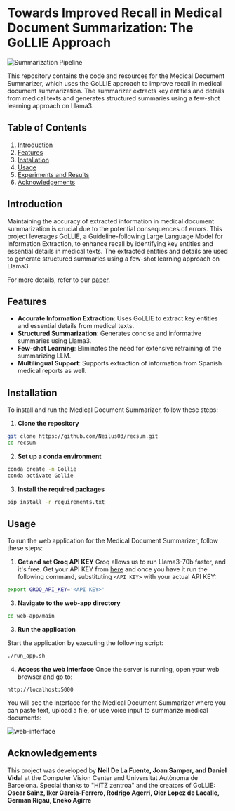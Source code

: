 # Towards Improved Recall in Medical Document Summarization: The GoLLIE Approach 

![Summarization Pipeline](https://github.com/Neilus03/recsum/assets/87651732/de670f6e-720b-4d0d-821c-0531151e15cb)


This repository contains the code and resources for the Medical Document Summarizer, which uses the GoLLIE approach to improve recall in medical document summarization. The summarizer extracts key entities and details from medical texts and generates structured summaries using a few-shot learning approach on Llama3.

## Table of Contents

1. [Introduction](#introduction)
2. [Features](#features)
3. [Installation](#installation)
4. [Usage](#usage)
5. [Experiments and Results](#experiments-and-results)
6. [Acknowledgements](#acknowledgements)

## Introduction

Maintaining the accuracy of extracted information in medical document summarization is crucial due to the potential consequences of errors. This project leverages GoLLIE, a Guideline-following Large Language Model for Information Extraction, to enhance recall by identifying key entities and essential details in medical texts. The extracted entities and details are used to generate structured summaries using a few-shot learning approach on Llama3.

For more details, refer to our [paper](https://github.com/Neilus03/recsum/blob/main/Towards_Improved_Recall_in_Medical_Document_Summarization%3AThe_GoLLIE_Approach.pdf). <!---SUBSTITUTE WITH ARXIV LINK OR STH-->

## Features

- **Accurate Information Extraction**: Uses GoLLIE to extract key entities and essential details from medical texts.
- **Structured Summarization**: Generates concise and informative summaries using Llama3.
- **Few-shot Learning**: Eliminates the need for extensive retraining of the summarizing LLM.
- **Multilingual Support**: Supports extraction of information from Spanish medical reports as well.

## Installation

To install and run the Medical Document Summarizer, follow these steps:

1. **Clone the repository**

```bash
git clone https://github.com/Neilus03/recsum.git
cd recsum
```
2. **Set up a conda environment**
```bash
conda create -n Gollie
conda activate Gollie
```
3. **Install the required packages**
```bash
pip install -r requirements.txt
```
## Usage
To run the web application for the Medical Document Summarizer, follow these steps:

1. **Get and set Groq API KEY**
Groq allows us to run Llama3-70b faster, and it's free. Get your API KEY from [here](https://console.groq.com/keys) and once you have it run the following command, substituting ```<API KEY>``` with your actual API KEY:
```bash
export GROQ_API_KEY='<API KEY>'
```

3. **Navigate to the web-app directory**
```bash
cd web-app/main
```
3. **Run the application**

Start the application by executing the following script:

```bash
./run_app.sh
```

4. **Access the web interface**
Once the server is running, open your web browser and go to:
```
http://localhost:5000
```

You will see the interface for the Medical Document Summarizer where you can paste text, upload a file, or use voice input to summarize medical documents:

![web-interface](https://github.com/Neilus03/recsum/assets/87651732/39266f92-3bbf-4333-92b2-8abde4084385)


## Acknowledgements
This project was developed by **Neil De La Fuente, Joan Samper, and Daniel Vidal** at the Computer Vision Center and Universitat Autònoma de Barcelona. Special thanks to "HiTZ zentroa" and the creators of GoLLIE: **Oscar Sainz, Iker García-Ferrero, Rodrigo Agerri, Oier Lopez de Lacalle, German Rigau, Eneko Agirre**




